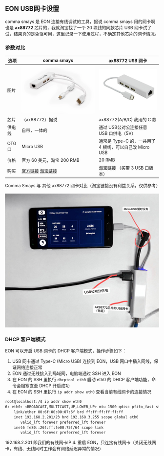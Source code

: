 ## EON USB网卡设置



comma smays 是 EON 连接有线调试的工具，据说 comma smays 用的网卡啊也是 **ax88772** 芯片的，我就淘宝找了一个 20 块钱的同款芯片 USB 网卡试了试，结果真的是免驱可用，这里记录一下使用过程，不确定其他芯片的网卡情况。


### 参数对比

选项|comma smays|ax88772 USB 网卡
-|-|-
图片|<img src="/files/comma_smays_1.webp" class="max-h-100" alt="comma smays">|<img src="/files/ax88772_usb_eth_single.jpg" class="max-h-100" alt="ax88772 USB 网卡">
芯片|（ax88772）据说| ax88772(A/B/C) 我用的 C 款
供电线|自带，一体的| 通过 USB公对公连接任意 USB 口供电（5V）
OTG口|Micro USB| 通常是 Type-C 的，一共用了 4 根线，可以自己改 Micro USB
价格|官方 60 美元，淘宝 200 RMB|20 RMB
购买|[官方链接](https://comma.ai/shop/products/comma-smays-adapter) [淘宝链接](https://item.taobao.com/item.htm?id=600394276424)| [淘宝链接](https://item.taobao.com/item.htm?id=567076521038) （买带 3 USB 口版本）
<center>Comma Smays 与 其他 ax88772 网卡对比（淘宝链接没有利益关系，仅供参考）</center>
<br>

<center><img src="/files/ax88772_usb_eth.jpeg"  alt="EON 连接 USB网卡" ></center>


### DHCP 客户端模式


EON 可以开启 USB 网卡的 DHCP 客户端模式，操作步骤如下：

1. USB 网卡通过 Type-C (Micro USB) 连接到 EON，USB 网口中插入网线，保证网络连接正常
2. EON 通过无线接入到局域网，电脑端通过 SSH 进入 EON
3. 在 EON 的 SSH 里执行 `dhcptool eth0` 启动 eth0 的 DHCP 客户端功能，命令会阻塞直至 DHCP 开启成功
4. 在 EON 的 SSH 里执行  `ip addr show eth0` 查看当前有线网卡的连接情况
```bash
root@localhost:/$ ip addr show eth0
6: eth0: <BROADCAST,MULTICAST,UP,LOWER_UP> mtu 1500 qdisc pfifo_fast state UP qlen 1000
    link/ether 00:6f:00:00:07:5f brd ff:ff:ff:ff:ff:ff
    inet 192.168.2.201/23 brd 192.168.3.255 scope global eth0
       valid_lft forever preferred_lft forever
    inet6 fe80::26f:ff:fe00:75f/64 scope link
       valid_lft forever preferred_lft forever
```
192.168.2.201 即我们的有线网卡IP
4. 重启 EON，只连接有线网卡（关闭无线网卡，有线、无线同时工作会有网络延迟异常的情况）

